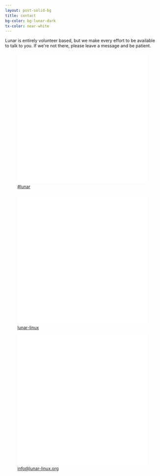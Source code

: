 ```yaml
---
layout: post-solid-bg
title: contact
bg-color: bg-lunar-dark
tx-color: near-white
---
```



Lunar is entirely volunteer based, but we make every effort to be available to talk to you. If we're not there, please leave a message and be patient.

<div class="flex flex-column flex-row-l items-center justify-around font-space tc">
  <a class="br3 pv3 ph4 f3 white mw6 link bg-animate hover-bg-green" href="https://libera.chat/">
    <figure><img src="assets/images/libera-white.svg" alt="Internet Relay Chat" class="w-50" />
    <figcaption>#lunar</figcaption>
    </figure>
  </a>
  <a class="br3 pv3 ph4 f3 white mw6 link bg-animate hover-bg-green" href="https://discord.com/">
    <figure><img src="assets/images/discord-white.svg" alt="discord" class="w-50" />
    <figcaption>lunar-linux</figcaption>
    </figure>
  </a>
  <a class="br3 pv3 ph4 f3 white mw6 link bg-animate hover-bg-green" href="mailto:#">
    <figure><img src="assets/images/email-white.svg" alt="email" class="w-50" />
    <figcaption>info@lunar-linux.org</figcaption>
    </figure>
  </a>
</div>
